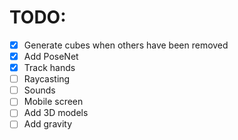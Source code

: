 # TODO:

- [x] Generate cubes when others have been removed
- [x] Add PoseNet
- [x] Track hands
- [ ] Raycasting
- [ ] Sounds
- [ ] Mobile screen
- [ ] Add 3D models
- [ ] Add gravity
